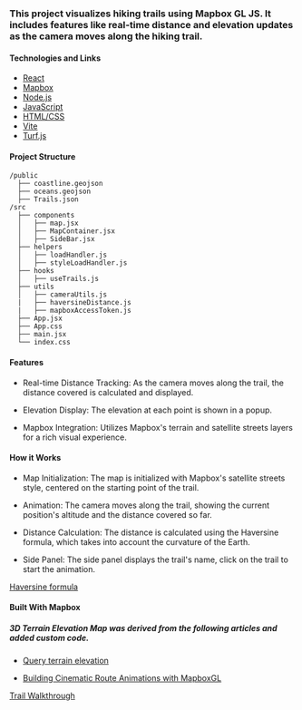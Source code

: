 ### This project visualizes hiking trails using Mapbox GL JS. It includes features like real-time distance and elevation updates as the camera moves along the hiking trail.

####  Technologies and Links
 - [React](https://react.dev/)
 - [Mapbox](https://www.mapbox.com/)
 - [Node.js](https://nodejs.org/en)
 - [JavaScript](https://developer.mozilla.org/en-US/docs/Web/JavaScript)
 - [HTML/CSS](https://developer.mozilla.org/en-US/docs/Web/HTML)
 - [Vite](https://vite.dev/)
 - [Turf.js](https://turfjs.org/)


#### Project Structure
```
/public
  ├── coastline.geojson
  ├── oceans.geojson
  ├── Trails.json
/src
  ├── components
  │   ├── map.jsx
  │   ├── MapContainer.jsx
  │   ├── SideBar.jsx
  ├── helpers
  │   ├── loadHandler.js
  │   ├── styleLoadHandler.js
  ├── hooks
  │   ├── useTrails.js
  ├── utils
  │   ├── cameraUtils.js
  |   ├── haversineDistance.js
  |   ├── mapboxAccessToken.js
  ├── App.jsx
  ├── App.css
  ├── main.jsx
  └── index.css

```

#### Features

- Real-time Distance Tracking: As the camera moves along the trail, the distance covered is calculated and displayed.

- Elevation Display: The elevation at each point is shown in a popup.

- Mapbox Integration: Utilizes Mapbox's terrain and satellite streets layers for a rich visual experience.


#### How it Works

- Map Initialization: The map is initialized with Mapbox's satellite streets style, centered on the starting point of the trail.

- Animation: The camera moves along the trail, showing the current position's altitude and the distance covered so far.

- Distance Calculation: The distance is calculated using the Haversine formula, which takes into account the curvature of the Earth.

- Side Panel: The side panel displays the trail's name, click on the trail to start the animation.

[Haversine formula](https://en.wikipedia.org/wiki/Haversine_formula)

#### Built With Mapbox

##### 3D Terrain Elevation Map was derived from the following articles and added custom code.

- [Query terrain elevation](https://docs.mapbox.com/mapbox-gl-js/example/query-terrain-elevation/)

- [Building Cinematic Route Animations with MapboxGL](https://www.mapbox.com/blog/building-cinematic-route-animations-with-mapboxgl)


[Trail Walkthrough](https://trailswalkthrough.netlify.app/)